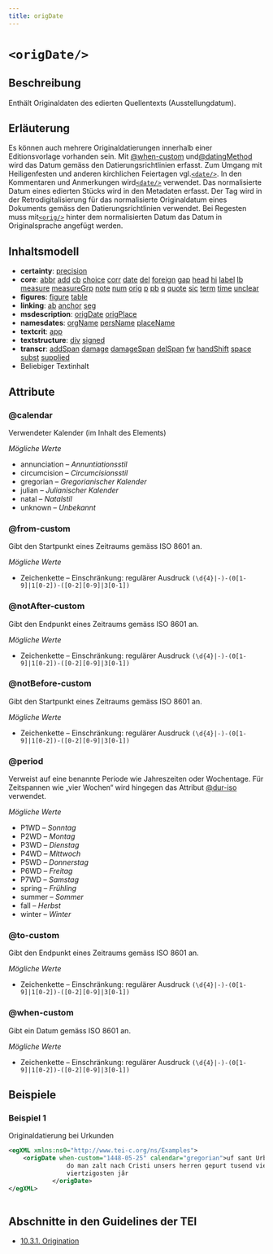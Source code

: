 ```yaml
---
title: origDate
---
```




# `<origDate/>`

## Beschreibung

Enthält Originaldaten des edierten Quellentexts (Ausstellungdatum). 

## Erläuterung

Es können auch mehrere Originaldatierungen innerhalb einer Editionsvorlage vorhanden sein. Mit [@when-custom](#when-custom)  und[@datingMethod](#datingMethod)  wird das Datum gemäss den Datierungsrichtlinien erfasst. Zum Umgang mit Heiligenfesten und anderen kirchlichen Feiertagen vgl.[`<date/>`](date.md). In den Kommentaren und Anmerkungen wird[`<date/>`](date.md)  verwendet. Das normalisierte Datum eines edierten Stücks wird in den Metadaten erfasst. Der Tag wird in der Retrodigitalisierung für das normalisierte Originaldatum eines Dokuments gemäss den Datierungsrichtlinien verwendet. Bei Regesten muss mit[`<orig/>`](orig.md)  hinter dem normalisierten Datum das Datum in Originalsprache angefügt werden.

## Inhaltsmodell

- **certainty**: [precision](precision.md)
- **core**: [abbr](abbr.md) [add](add.md) [cb](cb.md) [choice](choice.md) [corr](corr.md) [date](date.md) [del](del.md) [foreign](foreign.md) [gap](gap.md) [head](head.md) [hi](hi.md) [label](label.md) [lb](lb.md) [measure](measure.md) [measureGrp](measureGrp.md) [note](note.md) [num](num.md) [orig](orig.md) [p](p.md) [pb](pb.md) [q](q.md) [quote](quote.md) [sic](sic.md) [term](term.md) [time](time.md) [unclear](unclear.md)
- **figures**: [figure](figure.md) [table](table.md)
- **linking**: [ab](ab.md) [anchor](anchor.md) [seg](seg.md)
- **msdescription**: [origDate](origDate.md) [origPlace](origPlace.md)
- **namesdates**: [orgName](orgName.md) [persName](persName.md) [placeName](placeName.md)
- **textcrit**: [app](app.md)
- **textstructure**: [div](div.md) [signed](signed.md)
- **transcr**: [addSpan](addSpan.md) [damage](damage.md) [damageSpan](damageSpan.md) [delSpan](delSpan.md) [fw](fw.md) [handShift](handShift.md) [space](space.md) [subst](subst.md) [supplied](supplied.md)
- Beliebiger Textinhalt

## Attribute

### @calendar

Verwendeter Kalender (im Inhalt des Elements)

*Mögliche Werte*

- annunciation – *Annuntiationsstil*
- circumcision – *Circumcisionsstil*
- gregorian – *Gregorianischer Kalender*
- julian – *Julianischer Kalender*
- natal – *Natalstil*
- unknown – *Unbekannt*

### @from-custom

Gibt den Startpunkt eines Zeitraums gemäss ISO 8601 an. 

*Mögliche Werte*

- Zeichenkette – Einschränkung: regulärer Ausdruck `(\d{4}|-)-(0[1-9]|1[0-2])-([0-2][0-9]|3[0-1])`

### @notAfter-custom

Gibt den Endpunkt eines Zeitraums gemäss ISO 8601 an. 

*Mögliche Werte*

- Zeichenkette – Einschränkung: regulärer Ausdruck `(\d{4}|-)-(0[1-9]|1[0-2])-([0-2][0-9]|3[0-1])`

### @notBefore-custom

Gibt den Startpunkt eines Zeitraums gemäss ISO 8601 an. 

*Mögliche Werte*

- Zeichenkette – Einschränkung: regulärer Ausdruck `(\d{4}|-)-(0[1-9]|1[0-2])-([0-2][0-9]|3[0-1])`

### @period

Verweist auf eine benannte Periode wie Jahreszeiten oder Wochentage. Für Zeitspannen wie „vier Wochen“ wird hingegen das Attribut [@dur-iso](#dur-iso)  verwendet.

*Mögliche Werte*

- P1WD – *Sonntag*
- P2WD – *Montag*
- P3WD – *Dienstag*
- P4WD – *Mittwoch*
- P5WD – *Donnerstag*
- P6WD – *Freitag*
- P7WD – *Samstag*
- spring – *Frühling*
- summer – *Sommer*
- fall – *Herbst*
- winter – *Winter*

### @to-custom

Gibt den Endpunkt eines Zeitraums gemäss ISO 8601 an. 

*Mögliche Werte*

- Zeichenkette – Einschränkung: regulärer Ausdruck `(\d{4}|-)-(0[1-9]|1[0-2])-([0-2][0-9]|3[0-1])`

### @when-custom

Gibt ein Datum gemäss ISO 8601 an.

*Mögliche Werte*

- Zeichenkette – Einschränkung: regulärer Ausdruck `(\d{4}|-)-(0[1-9]|1[0-2])-([0-2][0-9]|3[0-1])`

## Beispiele

### Beispiel 1

Originaldatierung bei Urkunden

```xml
<egXML xmlns:ns0="http://www.tei-c.org/ns/Examples">
    <origDate when-custom="1448-05-25" calendar="gregorian">uf sant Urbans tag in dem jár,
                do man zalt nach Cristi unsers herren gepurt tusend vierhundert und im acht und
                viertzigosten jâr
            </origDate>
</egXML>
               
```

## Abschnitte in den Guidelines der TEI

- [10.3.1. Origination](https://www.tei-c.org/release/doc/tei-p5-doc/en/html/MS.html#msdates)